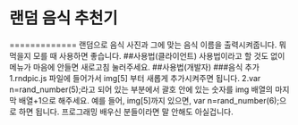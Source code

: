 # 랜덤 음식 추천기
=============
  랜덤으로 음식 사진과 그에 맞는 음식 이름을 출력시켜줍니다.
  뭐 먹을지 모를 때 사용하면 좋습니다.
##사용법(클라이언트)
  사용법이라고 할 것도 없이 메뉴가 마음에 안들면 새로고침 눌러주세요.
##사용법(개발자)
###음식 추가
  1.rndpic.js 파일에 들어가서 img[5] 부터 새롭게 추가시켜주면 됩니다.
  2.var n=rand_number(5);라고 되어 있는 부분에서 괄호 안에 있는 숫자를 img 배열의 마지막 배열+1으로 해주세요. 예를 들어, img[5]까지 있으면, var   n=rand_number(6);으로 하면 됩니다. 프로그래밍 배우신 분들이라면 말 안해도 아실겁니다.
